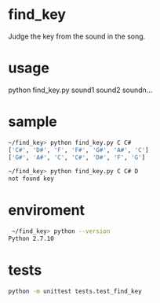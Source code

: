 # find_key
Judge the key from the sound in the song.

# usage
python find_key.py sound1 sound2 soundn...

# sample
```sh
~/find_key> python find_key.py C C#
['C#', 'D#', 'F', 'F#', 'G#', 'A#', 'C']
['G#', 'A#', 'C', 'C#', 'D#', 'F', 'G']
```

```sh
~/find_key> python find_key.py C C# D
not found key
```

# enviroment
```sh
 ~/find_key> python --version
Python 2.7.10
```

# tests
```sh
python -m unittest tests.test_find_key
```
